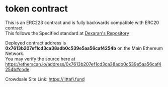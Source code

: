 # token contract
This is an ERC223 contract and is fully backwards compatible with ERC20 contract <br>
 This follows the Specified standard at <a href="https://github.com/Dexaran/ERC223-token-standard">Dexaran's Repository</a><br>
 
 Deployed contract address is <b>0x7613b207ef1cd3ca38adb0c539e5aa56caf4254b</b> on the Main Ethereum Network.<br>
 You may verify the source here at https://etherscan.io/address/0x7613b207ef1cd3ca38adb0c539e5aa56caf4254b#code
 
 Crowdsale Site Link: https://littafi.fund <br>

